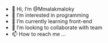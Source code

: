 - 👋 Hi, I’m @Mmalakmaloky
- 👀 I’m interested in programming
- 🌱 I’m currently learning front-end
- 💞️ I’m looking to collaborate with team
- 📫 How to reach me ...

<!---
Mmalakmaloky/Mmalakmaloky is a ✨ special ✨ repository because its `README.md` (this file) appears on your GitHub profile.
You can click the Preview link to take a look at your changes.
--->
